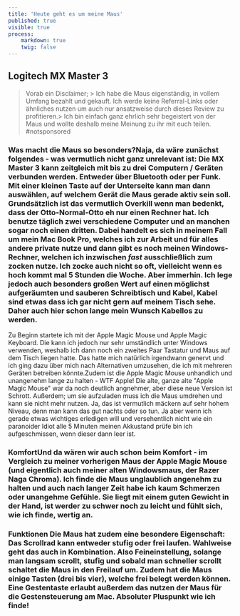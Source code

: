 ```yaml
---
title: 'Heute geht es um meine Maus'
published: true
visible: true
process:
    markdown: true
    twig: false
---
```


## Logitech MX Master 3
> Vorab ein Disclaimer; > Ich habe die Maus eigenständig, in vollem Umfang bezahlt und gekauft. Ich werde keine Referral-Links oder ähnliches nutzen um auch nur ansatzweise durch dieses Review zu profitieren.> Ich bin einfach ganz ehrlich sehr begeistert von der Maus und wollte deshalb meine Meinung zu ihr mit euch teilen. #notsponsored  
### Was macht die Maus so besonders?Naja, da wäre zunächst folgendes - was vermutlich nicht ganz unrelevant ist: Die MX Master 3 kann zeitgleich mit bis zu drei Computern / Geräten verbunden werden. Entweder über Bluetooth oder per Funk. Mit einer kleinen Taste auf der Unterseite kann man dann auswählen, auf welchem Gerät die Maus gerade aktiv sein soll. Grundsätzlich ist das vermutlich Overkill wenn man bedenkt, dass der Otto-Normal-Otto eh nur einen Rechner hat. Ich benutze täglich zwei verschiedene Computer und an manchen sogar noch einen dritten. Dabei handelt es sich in meinem Fall um mein Mac Book Pro, welches ich zur Arbeit und für alles andere private nutze und dann gibt es noch meinen Windows-Rechner, welchen ich inzwischen *fast* ausschließlich zum zocken nutze. Ich zocke auch nicht so oft, vielleicht wenn es hoch kommt mal 5 Stunden die Woche. Aber immerhin.  Ich lege jedoch auch besonders großen Wert auf einen möglichst aufgeräumten und sauberen Schreibtisch und Kabel, Kabel sind etwas dass ich gar nicht gern auf meinem Tisch sehe.  Daher auch hier schon lange mein Wunsch Kabellos zu werden.

Zu Beginn startete ich mit der Apple Magic Mouse und Apple Magic Keyboard. Die kann ich jedoch nur sehr umständlich unter Windows verwenden, weshalb ich dann noch ein zweites Paar Tastatur und Maus auf dem Tisch liegen hatte.  Das hatte mich natürlich irgendwann genervt und ich ging dazu über mich nach Alternativen umzusehen, die ich mit mehreren Geräten betreiben könnte.Zudem ist die Apple Magic Mouse unhandlich und unangenehm lange zu halten - WTF Apple! Die alte, ganze alte "Apple Magic Mouse" war da noch deutlich angnehmer, aber diese neue Version ist Schrott. Außerdem; um sie aufzuladen muss ich die Maus umdrehen und kann sie nicht mehr nutzen. Ja, das ist vermutlich mäckern auf sehr hohem Niveau, denn man kann das gut nachts oder so tun. Ja aber wenn ich gerade etwas wichtiges erledigen will und versehentlich nicht wie ein paranoider Idiot alle 5 Minuten meinen Akkustand prüfe bin ich aufgeschmissen, wenn dieser dann leer ist.  
### KomfortUnd da wären wir auch schon beim Komfort - im Vergleich zu meiner vorherigen Maus der Apple Magic Mouse (und eigentlich auch meiner alten Windowsmaus, der Razer Naga Chroma).  Ich finde die Maus unglaublich angenehm zu halten und auch nach langer Zeit habe ich kaum Schmerzen oder unangehme Gefühle. Sie liegt mit einem guten Gewicht in der Hand, ist werder zu schwer noch zu leicht und fühlt sich, wie ich finde, wertig an.  
### Funktionen  Die Maus hat zudem eine besondere Eigenschaft: Das Scrollrad kann entweder stufig oder frei laufen. Wahlweise geht das auch in Kombination. Also Feineinstellung, solange man langsam scrollt, stufig und sobald man schneller scrollt schaltet die Maus in den Freilauf um.  Zudem hat die Maus einige Tasten (drei bis vier), welche frei belegt werden können. Eine Gestentaste erlaubt außerdem das nutzen der Maus für die Gestensteuerung am Mac. Absoluter Pluspunkt wie ich finde!  